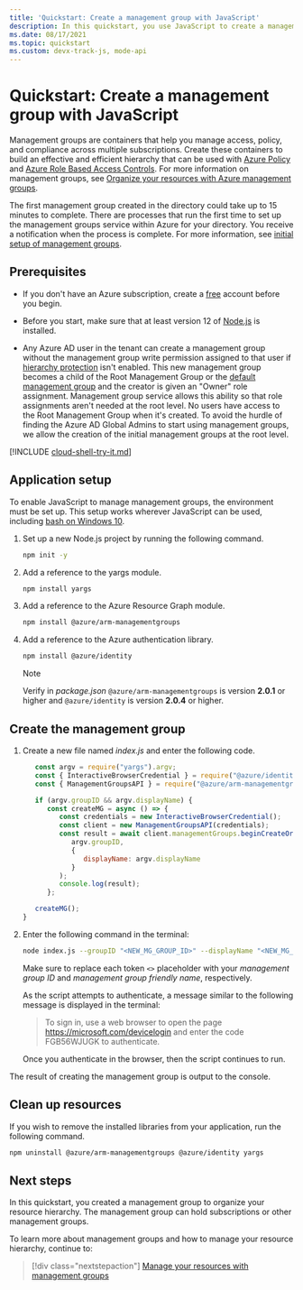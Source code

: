 ```yaml
---
title: 'Quickstart: Create a management group with JavaScript'
description: In this quickstart, you use JavaScript to create a management group to organize your resources into a resource hierarchy.
ms.date: 08/17/2021
ms.topic: quickstart
ms.custom: devx-track-js, mode-api
---
```

# Quickstart: Create a management group with JavaScript

Management groups are containers that help you manage access, policy, and compliance across multiple
subscriptions. Create these containers to build an effective and efficient hierarchy that can be
used with [Azure Policy](../policy/overview.md) and [Azure Role Based Access
Controls](../../role-based-access-control/overview.md). For more information on management groups,
see [Organize your resources with Azure management groups](overview.md).

The first management group created in the directory could take up to 15 minutes to complete. There
are processes that run the first time to set up the management groups service within Azure for your
directory. You receive a notification when the process is complete. For more information, see
[initial setup of management groups](./overview.md#initial-setup-of-management-groups).

## Prerequisites

- If you don't have an Azure subscription, create a [free](https://azure.microsoft.com/free/)
  account before you begin.

- Before you start, make sure that at least version 12 of [Node.js](https://nodejs.org/) is
  installed.

- Any Azure AD user in the tenant can create a management group without the management group write
  permission assigned to that user if
  [hierarchy protection](./how-to/protect-resource-hierarchy.md#setting---require-authorization)
  isn't enabled. This new management group becomes a child of the Root Management Group or the
  [default management group](./how-to/protect-resource-hierarchy.md#setting---default-management-group)
  and the creator is given an "Owner" role assignment. Management group service allows this ability
  so that role assignments aren't needed at the root level. No users have access to the Root
  Management Group when it's created. To avoid the hurdle of finding the Azure AD Global Admins to
  start using management groups, we allow the creation of the initial management groups at the root
  level.

[!INCLUDE [cloud-shell-try-it.md](~/reusable-content/ce-skilling/azure/includes/cloud-shell-try-it.md)]

## Application setup

To enable JavaScript to manage management groups, the environment must be set up. This setup works
wherever JavaScript can be used, including [bash on Windows 10](/windows/wsl/install-win10).

1. Set up a new Node.js project by running the following command.

   ```bash
   npm init -y
   ```

1. Add a reference to the yargs module.

   ```bash
   npm install yargs
   ```

1. Add a reference to the Azure Resource Graph module.

   ```bash
   npm install @azure/arm-managementgroups
   ```

1. Add a reference to the Azure authentication library.

   ```bash
   npm install @azure/identity
   ```

   > [!NOTE]
   > Verify in _package.json_ `@azure/arm-managementgroups` is version **2.0.1** or higher and
   > `@azure/identity` is version **2.0.4** or higher.

## Create the management group

1. Create a new file named _index.js_ and enter the following code.

   ```javascript
      const argv = require("yargs").argv;
      const { InteractiveBrowserCredential } = require("@azure/identity");
      const { ManagementGroupsAPI } = require("@azure/arm-managementgroups");

      if (argv.groupID && argv.displayName) {
         const createMG = async () => {
            const credentials = new InteractiveBrowserCredential();
            const client = new ManagementGroupsAPI(credentials);
            const result = await client.managementGroups.beginCreateOrUpdateAndWait(
               argv.groupID,
               {
                  displayName: argv.displayName
               }
            );
            console.log(result);
         };

      createMG();
   }
   ```

1. Enter the following command in the terminal:

   ```bash
   node index.js --groupID "<NEW_MG_GROUP_ID>" --displayName "<NEW_MG_FRIENDLY_NAME>"
   ```

   Make sure to replace each token `<>` placeholder with your _management group ID_ and _management
   group friendly name_, respectively.

   As the script attempts to authenticate, a message similar to the following message is displayed
   in the terminal:

   > To sign in, use a web browser to open the page https://microsoft.com/devicelogin and enter the code FGB56WJUGK to authenticate.

   Once you authenticate in the browser, then the script continues to run.

The result of creating the management group is output to the console.

## Clean up resources

If you wish to remove the installed libraries from your application, run the following command.

```bash
npm uninstall @azure/arm-managementgroups @azure/identity yargs
```

## Next steps

In this quickstart, you created a management group to organize your resource hierarchy. The
management group can hold subscriptions or other management groups.

To learn more about management groups and how to manage your resource hierarchy, continue to:

> [!div class="nextstepaction"]
> [Manage your resources with management groups](./manage.md)
